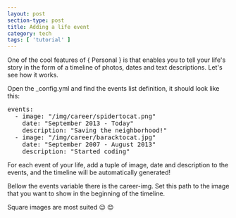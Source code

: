 ```yaml
---
layout: post
section-type: post
title: Adding a life event
category: tech
tags: [ 'tutorial' ]
---
```

One of the cool features of { Personal } is that enables you to tell your life's story in
the form of a timeline of photos, dates and text descriptions. Let's see how it works.

Open the _config.yml and find the events list definition, it should look like this:

<pre style="text-align: left">
events:
  - image: "/img/career/spidertocat.png"
    date: "September 2013 - Today"
    description: "Saving the neighborhood!"
  - image: "/img/career/baracktocat.jpg"
    date: "September 2007 - August 2013"
    description: "Started coding"
</pre>

For each event of your life, add a tuple of image, date and description to the events, and the timeline will be automatically generated!

Bellow the events variable there is the career-img.
Set this path to the image that you want to show in the beginning of the timeline.

Square images are most suited 😉 &#128522;
